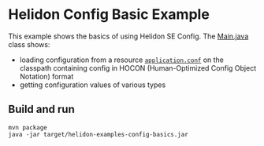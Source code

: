 # Helidon Config Basic Example

This example shows the basics of using Helidon SE Config. The
[Main.java](src/main/java/io/helidon/examples/config/basics/Main.java) class shows:

* loading configuration from a resource 
[`application.conf`](./src/main/resources/application.conf) on the classpath 
containing config in HOCON (Human-Optimized Config Object Notation) format
* getting configuration values of various types

## Build and run

```shell
mvn package
java -jar target/helidon-examples-config-basics.jar
```
